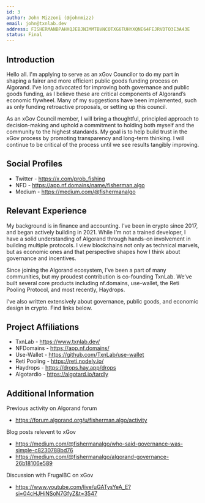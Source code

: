 ```yaml
---
id: 3
author: John Mizzoni (@johnmizz)
email: john@txnlab.dev
address: FISHERMANBPAHXQJEBJNIMMTBVNCOTXG6TUHYXQNE64FEJRVDTO3E3A43E
status: Final
---
```


## Introduction

Hello all. I'm applying to serve as an xGov Councilor to do my part in shaping a fairer and more efficient public goods funding process on Algorand. I’ve long advocated for improving both governance and public goods funding, as I believe these are critical components of Algorand’s economic flywheel. Many of my suggestions have been implemented, such as only funding retroactive proposals, or setting up this council.

As an xGov Council member, I will bring a thoughtful, principled approach to decision-making and uphold a commitment to holding both myself and the community to the highest standards. My goal is to help build trust in the xGov process by promoting transparency and long-term thinking. I will continue to be critical of the process until we see results tangibly improving. 

## Social Profiles

- Twitter - https://x.com/prob_fishing
- NFD - https://app.nf.domains/name/fisherman.algo
- Medium - https://medium.com/@fishermanalgo

## Relevant Experience

My background is in finance and accounting. I’ve been in crypto since 2017, and began actively building in 2021. While I’m not a trained developer, I have a solid understanding of Algorand through hands-on involvement in building multiple protocols. I view blockchains not only as technical marvels, but as economic ones and that perspective shapes how I think about governance and incentives.

Since joining the Algorand ecosystem, I’ve been a part of many communities, but my proudest contribution is co-founding TxnLab. We’ve built several core products including nf.domains, use-wallet, the Reti Pooling Protocol, and most recently, Haydrops.

I’ve also written extensively about governance, public goods, and economic design in crypto. Find links below.

## Project Affiliations

- TxnLab - https://www.txnlab.dev/
- NFDomains - https://app.nf.domains/
- Use-Wallet - https://github.com/TxnLab/use-wallet
- Reti Pooling - https://reti.nodely.io/
- Haydrops - https://drops.hay.app/drops
- Algotardio - https://algotard.io/tardly

## Additional Information

Previous activity on Algorand forum 
- https://forum.algorand.org/u/fisherman.algo/activity

Blog posts relevent to xGov 
- https://medium.com/@fishermanalgo/who-said-governance-was-simple-c8230788bd76
- https://medium.com/@fishermanalgo/algorand-governance-26b18106e589

Discussion with FrugalBC on xGov
- https://www.youtube.com/live/uGATysYeA_E?si=04cHJHiNSoN7GfyZ&t=3547


